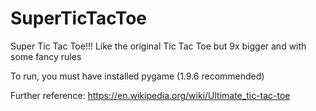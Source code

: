 # SuperTicTacToe
Super Tic Tac Toe!!! Like the original Tic Tac Toe but 9x bigger and with some fancy rules

To run, you must have installed pygame (1.9.6 recommended)

Further reference: https://en.wikipedia.org/wiki/Ultimate_tic-tac-toe
